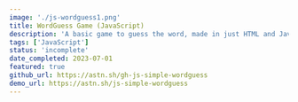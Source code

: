 ```yaml
---
image: './js-wordguess1.png'
title: WordGuess Game (JavaScript)
description: 'A basic game to guess the word, made in just HTML and JavaScript. Just uses a small list of words from a local JSON file.'
tags: ['JavaScript']
status: 'incomplete'
date_completed: 2023-07-01
featured: true
github_url: https://astn.sh/gh-js-simple-wordguess
demo_url: https://astn.sh/js-simple-wordguess
---
```


